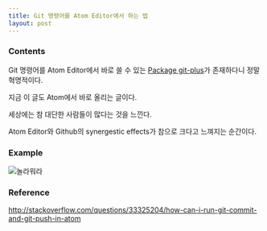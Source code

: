 ```yaml
---
title: Git 명령어를 Atom Editor에서 하는 법
layout: post
---
```


### Contents
Git 명령어를 Atom Editor에서 바로 쓸 수 있는 [Package git-plus](https://atom.io/packages/git-plus)가 존재하다니 정말 혁명적이다.

지금 이 글도 Atom에서 바로 올리는 글이다.

세상에는 참 대단한 사람들이 많다는 것을 느낀다.

Atom Editor와 Github의 synergestic effects가 참으로 크다고 느껴지는 순간이다.

### Example
![놀라워라](http://i.stack.imgur.com/YgbR8.gif)

### Reference
http://stackoverflow.com/questions/33325204/how-can-i-run-git-commit-and-git-push-in-atom
